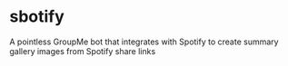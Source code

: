 # sbotify
A pointless GroupMe bot that integrates with Spotify to create summary gallery images from Spotify share links
